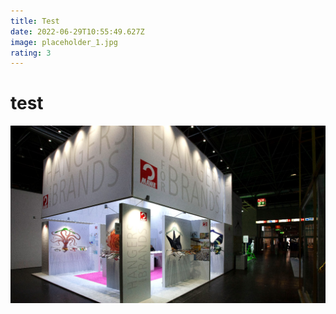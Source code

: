 ```yaml
---
title: Test
date: 2022-06-29T10:55:49.627Z
image: placeholder_1.jpg
rating: 3
---
```


# test

![test](placeholder_1.jpg "test")
